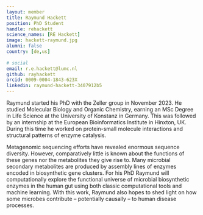 ```yaml
---                                                                                                                                                                                                 
layout: member
title: Raymund Hackett
position: PhD Student
handle: rehackett
science_names: [RE Hackett] 
image: hackett-raymund.jpg
alumni: false
country: [de,us]
 
# social
email: r.e.hackett@lumc.nl
github: rayhackett
orcid: 0009-0004-1843-623X
linkedin: raymund-hackett-3407912b5
---
```


Raymund started his PhD with the Zeller group in November 2023. He studied Molecular Biology and Organic Chemistry, earning an MSc Degree in Life Science at the University of Konstanz in Germany. This was followed by an internship at the European Bioinformatics Institute in Hinxton, UK. During this time he worked on protein-small molecule interactions and structural patterns of enzyme catalysis.  

Metagenomic sequencing efforts have revealed enormous sequence diversity. However, comparatively little is known about the functions of these genes nor the metabolites they give rise to. Many microbial secondary metabolites are produced by assembly lines of enzymes encoded in biosynthetic gene clusters. For his PhD Raymund will computationally explore the functional universe of microbial biosynthetic enzymes in the human gut using both classic computational tools and machine learning. With this work, Raymund also hopes to shed light on how some microbes contribute – potentially causally – to human disease processes.  
